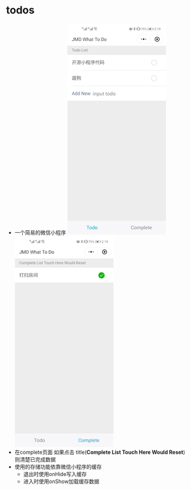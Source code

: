 # todos
- 一个简易的微信小程序
![todo](doc/img/todo.jpg)
![complete](doc/img/complete.jpg)
- 在complete页面 如果点击 title(**Complete List Touch Here Would Reset**)则清楚已完成数据
- 使用的存储功能依靠微信小程序的缓存 
    - 退出时使用onHide写入缓存
    - 进入时使用onShow加载缓存数据   




